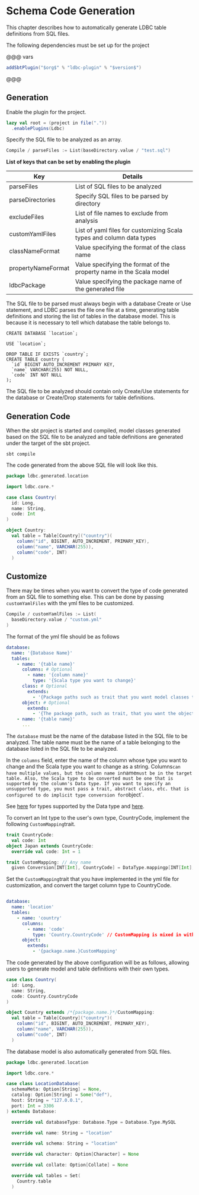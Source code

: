 # Schema Code Generation

This chapter describes how to automatically generate LDBC table definitions from SQL files.

The following dependencies must be set up for the project

@@@ vars
```scala 3
addSbtPlugin("$org$" % "ldbc-plugin" % "$version$")
```
@@@

## Generation

Enable the plugin for the project.

```sbt
lazy val root = (project in file("."))
  .enablePlugins(Ldbc)
```

Specify the SQL file to be analyzed as an array.

```sbt
Compile / parseFiles := List(baseDirectory.value / "test.sql")
```

**List of keys that can be set by enabling the plugin**

| Key                | Details                                                              |
|--------------------|----------------------------------------------------------------------|
| parseFiles         | List of SQL files to be analyzed                                     |
| parseDirectories   | Specify SQL files to be parsed by directory                          |
| excludeFiles       | List of file names to exclude from analysis                          |
| customYamlFiles    | List of yaml files for customizing Scala types and column data types |
| classNameFormat    | Value specifying the format of the class name                        |
| propertyNameFormat | Value specifying the format of the property name in the Scala model  |
| ldbcPackage        | Value specifying the package name of the generated file              |

The SQL file to be parsed must always begin with a database Create or Use statement, and LDBC parses the file one file at a time, generating table definitions and storing the list of tables in the database model.
This is because it is necessary to tell which database the table belongs to.

```mysql
CREATE DATABASE `location`;

USE `location`;

DROP TABLE IF EXISTS `country`;
CREATE TABLE country (
  `id` BIGINT AUTO_INCREMENT PRIMARY KEY,
  `name` VARCHAR(255) NOT NULL,
  `code` INT NOT NULL
);
```

The SQL file to be analyzed should contain only Create/Use statements for the database or Create/Drop statements for table definitions.

## Generation Code

When the sbt project is started and compiled, model classes generated based on the SQL file to be analyzed and table definitions are generated under the target of the sbt project.

```shell
sbt compile
```

The code generated from the above SQL file will look like this.

```scala 3
package ldbc.generated.location

import ldbc.core.*

case class Country(
  id: Long,
  name: String,
  code: Int
)

object Country:
  val table = Table[Country]("country")(
    column("id", BIGINT, AUTO_INCREMENT, PRIMARY_KEY),
    column("name", VARCHAR(255)),
    column("code", INT)
  )
```

## Customize

There may be times when you want to convert the type of code generated from an SQL file to something else. This can be done by passing `customYamlFiles` with the yml files to be customized.

```sbt
Compile / customYamlFiles := List(
  baseDirectory.value / "custom.yml"
)
```

The format of the yml file should be as follows

```yaml
database:
  name: '{Database Name}'
  tables:
    - name: '{table name}'
      columns: # Optional
        - name: '{column name}'
          type: '{Scala type you want to change}'
      class: # Optional
        extends:
          - '{Package paths such as trait that you want model classes to inherit}' // package.trait.name
      object: # Optional
        extends:
          - '{The package path, such as trait, that you want the object to inherit.}'
    - name: '{table name}'
      ...
```

The `database` must be the name of the database listed in the SQL file to be analyzed. The table name must be the name of a table belonging to the database listed in the SQL file to be analyzed.

In the `columns` field, enter the name of the column whose type you want to change and the Scala type you want to change as a string. Columns` can have multiple values, but the column name in `name` must be in the target table.
Also, the Scala type to be converted must be one that is supported by the column's Data type. If you want to specify an unsupported type, you must pass a trait, abstract class, etc. that is configured to do implicit type conversion for `object`.

See [here](http://localhost:4000/en/01-Table-Definitions.html) for types supported by the Data type and [here](http://localhost:4000/en/02-Custom-Data-Type.html).

To convert an Int type to the user's own type, CountryCode, implement the following `CustomMapping`trait.

```scala 3
trait CountryCode:
  val code: Int
object Japan extends CountryCode:
  override val code: Int = 1

trait CustomMapping: // Any name
  given Conversion[INT[Int], CountryCode] = DataType.mappingp[INT[Int], CountryCode]
```

Set the `CustomMapping`trait that you have implemented in the yml file for customization, and convert the target column type to CountryCode.

```yaml

database:
  name: 'location'
  tables:
    - name: 'country'
      columns:
        - name: 'code'
          type: 'Country.CountryCode' // CustomMapping is mixed in with the Country object so that it can be retrieved from there.
      object:
        extends:
          - '{package.name.}CustomMapping'
```

The code generated by the above configuration will be as follows, allowing users to generate model and table definitions with their own types.

```scala 3
case class Country(
  id: Long,
  name: String,
  code: Country.CountryCode
)

object Country extends /*{package.name.}*/CustomMapping:
  val table = Table[Country]("country")(
    column("id", BIGINT, AUTO_INCREMENT, PRIMARY_KEY),
    column("name", VARCHAR(255)),
    column("code", INT)
  )
```

The database model is also automatically generated from SQL files.

```scala 3
package ldbc.generated.location

import ldbc.core.*

case class LocationDatabase(
  schemaMeta: Option[String] = None,
  catalog: Option[String] = Some("def"),
  host: String = "127.0.0.1",
  port: Int = 3306
) extends Database:

  override val databaseType: Database.Type = Database.Type.MySQL

  override val name: String = "location"

  override val schema: String = "location"

  override val character: Option[Character] = None

  override val collate: Option[Collate] = None

  override val tables = Set(
    Country.table
  )
```
